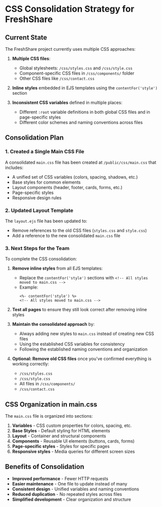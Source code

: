 # CSS Consolidation Strategy for FreshShare

## Current State

The FreshShare project currently uses multiple CSS approaches:

1. **Multiple CSS files**:
   - Global stylesheets: `/css/styles.css` and `/css/style.css`
   - Component-specific CSS files in `/css/components/` folder
   - Other CSS files like `/css/contact.css`

2. **Inline styles** embedded in EJS templates using the `contentFor('style')` section

3. **Inconsistent CSS variables** defined in multiple places:
   - Different `:root` variable definitions in both global CSS files and in page-specific styles
   - Different color schemes and naming conventions across files

## Consolidation Plan

### 1. Created a Single Main CSS File

A consolidated `main.css` file has been created at `/public/css/main.css` that includes:

- A unified set of CSS variables (colors, spacing, shadows, etc.)
- Base styles for common elements
- Layout components (header, footer, cards, forms, etc.)
- Page-specific styles
- Responsive design rules

### 2. Updated Layout Template

The `layout.ejs` file has been updated to:
- Remove references to the old CSS files (`styles.css` and `style.css`)
- Add a reference to the new consolidated `main.css` file

### 3. Next Steps for the Team

To complete the CSS consolidation:

1. **Remove inline styles** from all EJS templates:
   - Replace the `contentFor('style')` sections with `<!-- All styles moved to main.css -->`
   - Example:
     ```ejs
     <%- contentFor('style') %>
     <!-- All styles moved to main.css -->
     ```

2. **Test all pages** to ensure they still look correct after removing inline styles

3. **Maintain the consolidated approach** by:
   - Always adding new styles to `main.css` instead of creating new CSS files
   - Using the established CSS variables for consistency
   - Following the established naming conventions and organization

4. **Optional: Remove old CSS files** once you've confirmed everything is working correctly:
   - `/css/styles.css`
   - `/css/style.css`
   - All files in `/css/components/`
   - `/css/contact.css`

## CSS Organization in main.css

The `main.css` file is organized into sections:

1. **Variables** - CSS custom properties for colors, spacing, etc.
2. **Base Styles** - Default styling for HTML elements
3. **Layout** - Container and structural components
4. **Components** - Reusable UI elements (buttons, cards, forms)
5. **Page-specific styles** - Styles for specific pages
6. **Responsive styles** - Media queries for different screen sizes

## Benefits of Consolidation

- **Improved performance** - Fewer HTTP requests
- **Easier maintenance** - One file to update instead of many
- **Consistent design** - Unified variables and naming conventions
- **Reduced duplication** - No repeated styles across files
- **Simplified development** - Clear organization and structure
